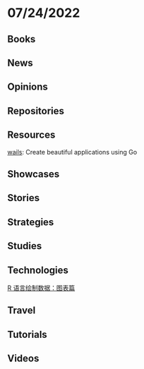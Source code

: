 # 07/24/2022

## Books

## News

## Opinions

## Repositories

## Resources
[wails](https://github.com/wailsapp/wails): Create beautiful applications using Go

## Showcases

## Stories

## Strategies

## Studies

## Technologies
[R 语言绘制数据：图表篇](https://linux.cn/article-14830-1.html)

## Travel

## Tutorials

## Videos
